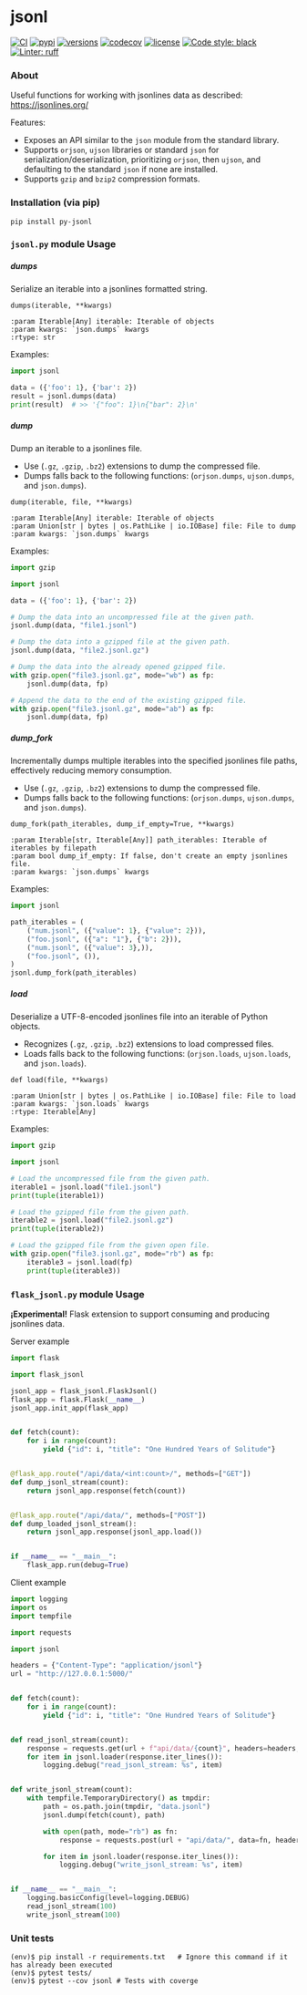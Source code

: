 # jsonl

[![CI](https://github.com/rmoralespp/jsonl/workflows/CI/badge.svg)](https://github.com/rmoralespp/jsonl/actions?query=event%3Arelease+workflow%3ACI)
[![pypi](https://img.shields.io/pypi/v/py-jsonl.svg)](https://pypi.python.org/pypi/py-jsonl)
[![versions](https://img.shields.io/pypi/pyversions/py-jsonl.svg)](https://github.com/rmoralespp/jsonl)
[![codecov](https://codecov.io/gh/rmoralespp/jsonl/branch/main/graph/badge.svg)](https://app.codecov.io/gh/rmoralespp/jsonl)
[![license](https://img.shields.io/github/license/rmoralespp/jsonl.svg)](https://github.com/rmoralespp/jsonl/blob/main/LICENSE)
[![Code style: black](https://img.shields.io/badge/code%20style-black-000000.svg)](https://github.com/psf/black)
[![Linter: ruff](https://img.shields.io/badge/linter-_ruff-orange)](https://github.com/charliermarsh/ruff)

### About

Useful functions for working with jsonlines data as
described: https://jsonlines.org/

Features:

- Exposes an API similar to the `json` module from the standard library.
- Supports `orjson`, `ujson` libraries or standard `json` for serialization/deserialization, prioritizing `orjson`,
  then `ujson`, and defaulting to the standard `json` if none are installed.
- Supports `gzip` and `bzip2` compression formats.

### Installation (via pip)

```pip install py-jsonl```

### `jsonl.py` module Usage

##### dumps

Serialize an iterable into a jsonlines formatted string.

```
dumps(iterable, **kwargs)

:param Iterable[Any] iterable: Iterable of objects
:param kwargs: `json.dumps` kwargs
:rtype: str
```

Examples:

```python
import jsonl

data = ({'foo': 1}, {'bar': 2})
result = jsonl.dumps(data)
print(result)  # >> '{"foo": 1}\n{"bar": 2}\n'
```

##### dump

Dump an iterable to a jsonlines file.
- Use (`.gz`, `.gzip`, `.bz2`) extensions to dump the compressed file.
- Dumps falls back to the following functions: (`orjson.dumps`, `ujson.dumps`, and `json.dumps`).

```
dump(iterable, file, **kwargs)

:param Iterable[Any] iterable: Iterable of objects
:param Union[str | bytes | os.PathLike | io.IOBase] file: File to dump
:param kwargs: `json.dumps` kwargs
```

Examples:

```python
import gzip

import jsonl

data = ({'foo': 1}, {'bar': 2})

# Dump the data into an uncompressed file at the given path.
jsonl.dump(data, "file1.jsonl")

# Dump the data into a gzipped file at the given path.
jsonl.dump(data, "file2.jsonl.gz")

# Dump the data into the already opened gzipped file.
with gzip.open("file3.jsonl.gz", mode="wb") as fp:
    jsonl.dump(data, fp)

# Append the data to the end of the existing gzipped file.
with gzip.open("file3.jsonl.gz", mode="ab") as fp:
    jsonl.dump(data, fp)
```

##### dump_fork

Incrementally dumps multiple iterables into the specified jsonlines file paths,
effectively reducing memory consumption.

- Use (`.gz`, `.gzip`, `.bz2`) extensions to dump the compressed file.
- Dumps falls back to the following functions: (`orjson.dumps`, `ujson.dumps`, and `json.dumps`).

```
dump_fork(path_iterables, dump_if_empty=True, **kwargs)

:param Iterable[str, Iterable[Any]] path_iterables: Iterable of iterables by filepath
:param bool dump_if_empty: If false, don't create an empty jsonlines file.
:param kwargs: `json.dumps` kwargs
```

Examples:

```python
import jsonl

path_iterables = (
    ("num.jsonl", ({"value": 1}, {"value": 2})),
    ("foo.jsonl", ({"a": "1"}, {"b": 2})),
    ("num.jsonl", ({"value": 3},)),
    ("foo.jsonl", ()),
)
jsonl.dump_fork(path_iterables)
```

##### load

Deserialize a UTF-8-encoded jsonlines file into an iterable of Python objects.

- Recognizes (`.gz`, `.gzip`, `.bz2`)  extensions to load compressed files.
- Loads falls back to the following functions: (`orjson.loads`, `ujson.loads`, and `json.loads`).

```
def load(file, **kwargs)

:param Union[str | bytes | os.PathLike | io.IOBase] file: File to load
:param kwargs: `json.loads` kwargs
:rtype: Iterable[Any]
```

Examples:

```python
import gzip

import jsonl

# Load the uncompressed file from the given path.
iterable1 = jsonl.load("file1.jsonl")
print(tuple(iterable1))

# Load the gzipped file from the given path.
iterable2 = jsonl.load("file2.jsonl.gz")
print(tuple(iterable2))

# Load the gzipped file from the given open file.
with gzip.open("file3.jsonl.gz", mode="rb") as fp:
    iterable3 = jsonl.load(fp)
    print(tuple(iterable3))
```

### `flask_jsonl.py` module Usage

**¡Experimental!** Flask extension to support consuming and producing jsonlines data.

Server example

```python
import flask

import flask_jsonl

jsonl_app = flask_jsonl.FlaskJsonl()
flask_app = flask.Flask(__name__)
jsonl_app.init_app(flask_app)


def fetch(count):
    for i in range(count):
        yield {"id": i, "title": "One Hundred Years of Solitude"}


@flask_app.route("/api/data/<int:count>/", methods=["GET"])
def dump_jsonl_stream(count):
    return jsonl_app.response(fetch(count))


@flask_app.route("/api/data/", methods=["POST"])
def dump_loaded_jsonl_stream():
    return jsonl_app.response(jsonl_app.load())


if __name__ == "__main__":
    flask_app.run(debug=True)
```

Client example
```python
import logging
import os
import tempfile

import requests

import jsonl

headers = {"Content-Type": "application/jsonl"}
url = "http://127.0.0.1:5000/"


def fetch(count):
    for i in range(count):
        yield {"id": i, "title": "One Hundred Years of Solitude"}


def read_jsonl_stream(count):
    response = requests.get(url + f"api/data/{count}", headers=headers, stream=True)
    for item in jsonl.loader(response.iter_lines()):
        logging.debug("read_jsonl_stream: %s", item)


def write_jsonl_stream(count):
    with tempfile.TemporaryDirectory() as tmpdir:
        path = os.path.join(tmpdir, "data.jsonl")
        jsonl.dump(fetch(count), path)

        with open(path, mode="rb") as fn:
            response = requests.post(url + "api/data/", data=fn, headers=headers, stream=True)

        for item in jsonl.loader(response.iter_lines()):
            logging.debug("write_jsonl_stream: %s", item)


if __name__ == "__main__":
    logging.basicConfig(level=logging.DEBUG)
    read_jsonl_stream(100)
    write_jsonl_stream(100)

```

### Unit tests

```
(env)$ pip install -r requirements.txt   # Ignore this command if it has already been executed
(env)$ pytest tests/
(env)$ pytest --cov jsonl # Tests with coverge
```
